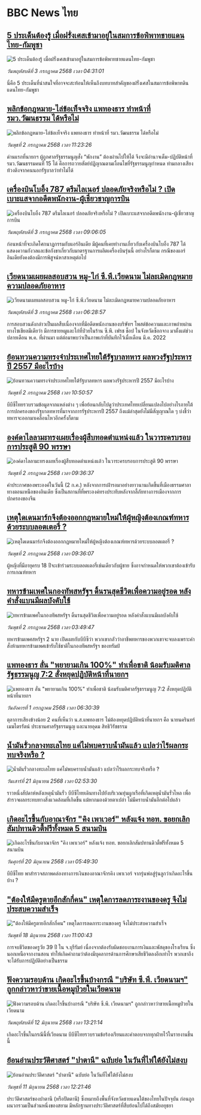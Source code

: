 # BBC News ไทย## [5 ประเด็นต้องรู้ เมื่อฝรั่งเศสเข้ามาอยู่ในสมการข้อพิพาทชายแดนไทย-กัมพูชา](https://www.bbc.com/thai/articles/c62d6e2xk11o?at_campaign=githubrss)![5 ประเด็นต้องรู้ เมื่อฝรั่งเศสเข้ามาอยู่ในสมการข้อพิพาทชายแดนไทย-กัมพูชา](https://ichef.bbci.co.uk/ace/ws/240/cpsprodpb/7de2/live/1ea730e0-57c6-11f0-960d-e9f1088a89fe.jpg)_วันพฤหัสบดีที่ 3 กรกฎาคม 2568 เวลา 04:31:01_นี่คือ 5 ประเด็นที่น่าสนใจที่อาจจะสะท้อนให้เห็นถึงบทบาทสำคัญของฝรั่งเศสในสมการข้อพิพาทดินแดนไทย-กัมพูชา## [พลิกข้อกฎหมาย-ไล่ข้อเท็จจริง แพทองธาร ทำหน้าที่ รมว.วัฒนธรรม ได้หรือไม่](https://www.bbc.com/thai/articles/crk6zxe0kp8o?at_campaign=githubrss)![พลิกข้อกฎหมาย-ไล่ข้อเท็จจริง แพทองธาร ทำหน้าที่ รมว.วัฒนธรรม ได้หรือไม่](https://ichef.bbci.co.uk/ace/ws/240/cpsprodpb/950b/live/9a9c2b80-5733-11f0-804c-b585e3f5213e.jpg)_วันพุธที่ 2 กรกฎาคม 2568 เวลา 11:23:26_ด่านแรกที่นายกฯ ผู้ถูกศาลรัฐธรรมนูญสั่ง “พักงาน”  ต้องผ่านไปให้ได้ จึงจะมีอำนาจเต็ม-ปฏิบัติหน้าที่ รมว.วัฒนธรรมคนที่ 15 ได้ คือการถวายสัตย์ปฏิญาณตามเงื่อนไขที่รัฐธรรมนูญกำหนด ท่ามกลางเสียงท้วงติงจากคนนอกรัฐบาลว่าทำไม่ได้## [เครื่องบินโบอิ้ง 787 ดรีมไลเนอร์ ปลอดภัยจริงหรือไม่ ? เปิดเบาะแสจากอดีตพนักงาน-ผู้เชี่ยวชาญการบิน ](https://www.bbc.com/thai/articles/cd0vvp0l5gvo?at_campaign=githubrss)![เครื่องบินโบอิ้ง 787 ดรีมไลเนอร์ ปลอดภัยจริงหรือไม่ ? เปิดเบาะแสจากอดีตพนักงาน-ผู้เชี่ยวชาญการบิน ](https://ichef.bbci.co.uk/ace/ws/240/cpsprodpb/ad9b/live/82e901c0-571a-11f0-b5c5-012c5796682d.jpg)_วันพฤหัสบดีที่ 3 กรกฎาคม 2568 เวลา 09:06:05_ก่อนหน้าที่จะเกิดโศกนาฏกรรมกับแอร์อินเดีย มีผู้คนที่เคยทำงานเกี่ยวกับเครื่องบินโบอิ้ง 787 ได้แสดงความกังวลและข้อกังขาเกี่ยวกับมาตรฐานการผลิตเครื่องบินรุ่นนี้ อย่างไรก็ตาม กรณีของแอร์อินเดียยังคงต้องมีการพิสูจน์หาสาเหตุต่อไป## [เวียดนามเผยผลสอบสวน หมู-ไก่ ซี.พี.เวียดนาม ไม่ละเมิดกฎหมายความปลอดภัยอาหาร](https://www.bbc.com/thai/articles/cdez3pg6zx7o?at_campaign=githubrss)![เวียดนามเผยผลสอบสวน หมู-ไก่ ซี.พี.เวียดนาม ไม่ละเมิดกฎหมายความปลอดภัยอาหาร](https://ichef.bbci.co.uk/ace/ws/240/cpsprodpb/37ad/live/45891f30-57ca-11f0-b5c5-012c5796682d.jpg)_วันพฤหัสบดีที่ 3 กรกฎาคม 2568 เวลา 06:28:57_การสอบสวนดังกล่าวเป็นผลสืบเนื่องจากที่มีอดีตพนักงานของบริษัทฯ โพสต์ข้อความและภาพถ่ายผ่านทางโซเชียลมีเดียว่า มีการขายหมูและไก่ที่ป่วยในร้าน ซี.พี. เฟรช ช็อป ในจังหวัดซ็อกจาง มาตั้งแต่ช่วงปลายเดือน พ.ค. ที่ผ่านมา แต่ต่อมาพบว่าเป็นภาพเก่าที่บันทึกไว้เมื่อเดือน มี.ค. 2022## [ย้อนทวนความทรงจำประเทศไทยใต้รัฐบาลทหาร ผลพวงรัฐประหารปี 2557 มีอะไรบ้าง](https://www.bbc.com/thai/articles/cy7nykd74r1o?at_campaign=githubrss)![ย้อนทวนความทรงจำประเทศไทยใต้รัฐบาลทหาร ผลพวงรัฐประหารปี 2557 มีอะไรบ้าง](https://ichef.bbci.co.uk/ace/ws/240/cpsprodpb/cdc0/live/a3d70250-5707-11f0-960d-e9f1088a89fe.jpg)_วันพุธที่ 2 กรกฎาคม 2568 เวลา 10:50:57_บีบีซีไทยรวบรวมข้อมูลจากแหล่งต่าง ๆ เพื่อย้อนกลับไปดูว่าประเทศไทยเปลี่ยนแปลงไปอย่างไรภายใต้การปกครองของรัฐบาลทหารที่มาจากการรัฐประหารปี 2557 ถึงแม้ล่าสุดยังไม่มีสัญญาณใด ๆ บ่งชี้ว่าทหารจะออกมาเคลื่อนไหวอีกครั้งก็ตาม## [องค์ดาไลลามะทรงเผยเรื่องผู้สืบทอดตำแหน่งแล้ว ในวาระครบรอบการประสูติ 90 พรรษา](https://www.bbc.com/thai/articles/cp904z8pxp0o?at_campaign=githubrss)![องค์ดาไลลามะทรงเผยเรื่องผู้สืบทอดตำแหน่งแล้ว ในวาระครบรอบการประสูติ 90 พรรษา](https://ichef.bbci.co.uk/ace/ws/240/cpsprodpb/d117/live/b515c220-56a5-11f0-960d-e9f1088a89fe.jpg)_วันพุธที่ 2 กรกฎาคม 2568 เวลา 09:36:37_คำประกาศของพระองค์ในวันนี้ (2 ก.ค.) หลังจากการเฝ้ารอมาอย่างยาวนานเกิดขึ้นที่เมืองธรรมศาลา ทางตอนเหนือของอินเดีย ซึ่งเป็นสถานที่ที่พระองค์ทรงประทับหลังจากลี้ภัยทางการเมืองจากการปกครองของจีน## [เหตุใดเดนมาร์กจึงต้องออกกฎหมายใหม่ให้ผู้หญิงต้องเกณฑ์ทหารด้วยระบบลอตเตอรี่ ?](https://www.bbc.com/thai/articles/c1jwngwn61xo?at_campaign=githubrss)![เหตุใดเดนมาร์กจึงต้องออกกฎหมายใหม่ให้ผู้หญิงต้องเกณฑ์ทหารด้วยระบบลอตเตอรี่ ?](https://ichef.bbci.co.uk/ace/ws/240/cpsprodpb/a4c3/live/7d8726a0-565a-11f0-9074-8989d8c97d87.jpg)_วันพุธที่ 2 กรกฎาคม 2568 เวลา 09:36:07_ผู้หญิงที่มีอายุครบ 18 ปีจะเข้าร่วมระบบลอตเตอรี่เช่นเดียวกับผู้ชาย ซึ่งอาจกำหนดให้พวกเขาต้องเข้ารับการเกณฑ์ทหาร## [ทหารข้ามเพศในกองทัพสหรัฐฯ ดิ้นรนสุดชีวิตเพื่อความอยู่รอด หลังคำสั่งแบนมีผลบังคับใช้](https://www.bbc.com/thai/articles/cm2m1zyj99eo?at_campaign=githubrss)![ทหารข้ามเพศในกองทัพสหรัฐฯ ดิ้นรนสุดชีวิตเพื่อความอยู่รอด หลังคำสั่งแบนมีผลบังคับใช้](https://ichef.bbci.co.uk/ace/ws/240/cpsprodpb/ad89/live/224bad90-5341-11f0-b4be-8f7caf53b80c.jpg)_วันพุธที่ 2 กรกฎาคม 2568 เวลา 03:49:47_ทหารข้ามเพศสหรัฐฯ 2 นาย เปิดเผยกับบีบีซีว่า พวกเขากลัวว่าอาชีพทหารของพวกเขาจะจบลงเพราะคำสั่งห้ามทหารข้ามเพศเข้ารับใช้ชาติในกองทัพสหรัฐฯ ของทรัมป์## [แพทองธาร ลั่น "พยายามเกิน 100%" ทำเพื่อชาติ น้อมรับมติศาลรัฐธรรมนูญ 7:2 สั่งหยุดปฏิบัติหน้าที่นายกฯ](https://www.bbc.com/thai/articles/ce8zz191349o?at_campaign=githubrss)![แพทองธาร ลั่น "พยายามเกิน 100%" ทำเพื่อชาติ น้อมรับมติศาลรัฐธรรมนูญ 7:2 สั่งหยุดปฏิบัติหน้าที่นายกฯ](https://ichef.bbci.co.uk/ace/ws/240/cpsprodpb/965e/live/bac4b810-5642-11f0-91ce-75a7c213ee0c.jpg)_วันอังคารที่ 1 กรกฎาคม 2568 เวลา 06:30:39_ตุลาการเสียงข้างน้อย 2 คนที่เห็นว่า น.ส.แพทองธาร ไม่ต้องหยุดปฏิบัติหน้าที่นายกฯ คือ นายนครินทร์ เมฆไตรรัตน์ ประธานศาลรัฐธรรมนูญ และนายอุดม สิทธิวิรัชธรรม## [น้ำมันรั่วกลางทะเลไทย แค่ไม่พบคราบน้ำมันแล้ว แปลว่าไร้ผลกระทบจริงหรือ ?](https://www.bbc.com/thai/articles/cgq782v15k8o?at_campaign=githubrss)![น้ำมันรั่วกลางทะเลไทย แค่ไม่พบคราบน้ำมันแล้ว แปลว่าไร้ผลกระทบจริงหรือ ?](https://ichef.bbci.co.uk/ace/ws/240/cpsprodpb/574d/live/f090a920-4c12-11f0-86d5-3b52b53af158.jpg)_วันเสาร์ที่ 21 มิถุนายน 2568 เวลา 02:53:30_ราวหนึ่งสัปดาห์หลังเหตุน้ำมันรั่ว บีบีซีไทยเดินทางไปยังบริเวณทุ่นผูกเรือที่เกิดเหตุน้ำมันรั่วไหล เพื่อสำรวจผลกระทบทางสิ่งแวดล้อมที่เกิดขึ้น แม้หากมองด้วยตาเปล่า ไม่มีคราบน้ำมันอีกต่อไปแล้ว## [เกิดอะไรขึ้นกับอาณาจักร "คิง เพาเวอร์" หลังแจ้ง ทอท. ขอยกเลิกสัมปทานดิวตี้ฟรีทั้งหมด 5 สนามบิน](https://www.bbc.com/thai/articles/crk6d8l5py5o?at_campaign=githubrss)![เกิดอะไรขึ้นกับอาณาจักร "คิง เพาเวอร์" หลังแจ้ง ทอท. ขอยกเลิกสัมปทานดิวตี้ฟรีทั้งหมด 5 สนามบิน](https://ichef.bbci.co.uk/ace/ws/240/cpsprodpb/f74c/live/5e5dbcc0-4d96-11f0-9aef-bb27ccc1a3f8.jpg)_วันศุกร์ที่ 20 มิถุนายน 2568 เวลา 05:49:30_บีบีซีไทย พาสำรวจสภาพคล่องทางการเงินของอาณาจักรคิง เพาเวอร์ จากรุ่นพ่อสู่รุ่นลูกว่าเกิดอะไรขึ้นบ้าง ?## ["ต้องให้มีครูตายอีกสักกี่คน" เหตุใดการลดภาระงานของครู จึงไม่ประสบความสำเร็จ](https://www.bbc.com/thai/articles/c07dnn5lemyo?at_campaign=githubrss)!["ต้องให้มีครูตายอีกสักกี่คน" เหตุใดการลดภาระงานของครู จึงไม่ประสบความสำเร็จ](https://ichef.bbci.co.uk/ace/ws/240/cpsprodpb/ce69/live/2f0f99c0-4c33-11f0-86d5-3b52b53af158.jpg)_วันพุธที่ 18 มิถุนายน 2568 เวลา 11:00:43_การจบชีวิตของครูวัย 39 ปี ใน จ.บุรีรัมย์ เนื่องจากต้องรับผิดชอบงานการเงินและพัสดุของโรงเรียน ซึ่งนอกเหนือจากงานสอน ทำให้เกิดคำถามว่าต้องมีบุคลากรด้านการศึกษาเสียชีวิตลงอีกเท่าไร พวกเขาถึงจะได้รับการปฏิบัติอย่างเป็นธรรม## [ฟังความรอบด้าน เกิดอะไรขึ้นบ้างกรณี "บริษัท ซี.พี. เวียดนามฯ" ถูกกล่าวหาว่าขายเนื้อหมูป่วยในเวียดนาม](https://www.bbc.com/thai/articles/cewdejr22w0o?at_campaign=githubrss)![ฟังความรอบด้าน เกิดอะไรขึ้นบ้างกรณี "บริษัท ซี.พี. เวียดนามฯ" ถูกกล่าวหาว่าขายเนื้อหมูป่วยในเวียดนาม](https://ichef.bbci.co.uk/ace/ws/240/cpsprodpb/41d2/live/03bfbfa0-4771-11f0-84b6-6bf0f66205f1.jpg)_วันพฤหัสบดีที่ 12 มิถุนายน 2568 เวลา 13:21:14_เกิดอะไรขึ้นในกรณีนี้ที่เวียดนาม บีบีซีไทยรวบรวมข้อร้องเรียนและคำตอบจากทุกฝ่ายไว้ในรายงานชิ้นนี้## [ย้อนอ่านประวัติศาสตร์ "ปาตานี" ฉบับย่อ ในวันที่ไฟใต้ยังไม่สงบ](https://www.bbc.com/thai/articles/c1e65xx6lzqo?at_campaign=githubrss)![ย้อนอ่านประวัติศาสตร์ "ปาตานี" ฉบับย่อ ในวันที่ไฟใต้ยังไม่สงบ](https://ichef.bbci.co.uk/ace/ws/240/cpsprodpb/358a/live/060b31f0-468f-11f0-bbaa-4bc03e0665b7.jpg)_วันพุธที่ 11 มิถุนายน 2568 เวลา 12:21:46_ประวัติศาสตร์ของปาตานี (หรือปัตตานี) ซึ่งหมายถึงพื้นที่จังหวัดชายแดนใต้ของไทยในปัจจุบัน ก่อนถูกผนวกรวมเป็นส่วนหนึ่งของสยาม มีหลักฐานทางประวัติศาสตร์ที่สืบย้อนไปได้ถึงสมัยอยุธยา